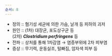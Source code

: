 ```yaml
---
순서: 8
---
```


- 정의 :: 혐기성 세균에 의한 가슴, 날개 등 피하의 괴저
- 원인 :: (1차) 대장균, 포도상구균 등<br>(2차) ***Clostridium perfringens*** 등
- 전파 :: 상처를 통해 1차감염 → 염증부위에 2차 피부염
- 증상 :: 무기력, 운동실조, 털빠짐, 암자색 피부 등